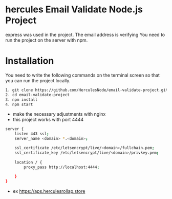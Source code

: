 # hercules Email Validate Node.js Project

express was used in the project. 
The email address is verifying
You need to run the project on the server with npm.

# Installation

You need to write the following commands on the terminal screen so that you can run the project locally.

```sh
1. git clone https://github.com/HerculesNode/email-validate-project.git
2. cd email-validate-project
3. npm install
4. npm start
```

- make the necessary adjustments with nginx
- this project works with port 4444

```sh
server { 
    listen 443 ssl; 
    server_name <domain> *.<domain>;

    ssl_certificate /etc/letsencrypt/live/<domain>/fullchain.pem;
    ssl_certificate_key /etc/letsencrypt/live/<domain>/privkey.pem;
 
    location / { 
        proxy_pass http://localhost:4444; 
      
    } 
}

```

- ex https://aps.herculesrollap.store
